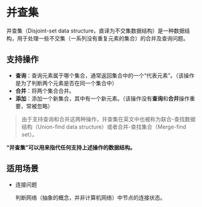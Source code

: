 # 并查集

并查集（Disjoint-set data structure，直译为不交集数据结构）是一种数据结构，用于处理一些不交集（一系列没有重复元素的集合）的合并及查询问题。

## 支持操作

- **查询**：查询元素属于哪个集合，通常返回集合中的一个“代表元素”。（该操作是为了判断两个元素是否在同一个集合中）
- **合并**：将两个集合合并。
- **添加**：添加一个新集合，其中有一个新元素。（该操作没有**查询**和**合并**操作重要，常被忽略）

> 由于支持查询和合并这两种操作，并查集在英文中也被称为联合-查找数据结构（Union-find data structure）或者合并-查找集合（Merge-find set）。

**“并查集”可以用来指代任何支持上述操作的数据结构。**

## 适用场景

- 连接问题

  判断网络（抽象的概念，并非计算机网络）中节点的连接状态。
